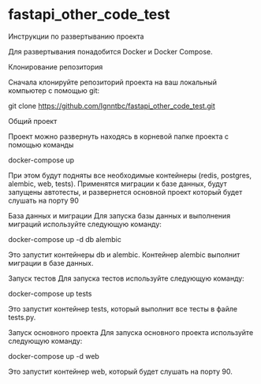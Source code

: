 # fastapi_other_code_test
Инструкции по развертыванию проекта

Для развертывания понадобится Docker и Docker Compose.

Клонирование репозитория

Сначала клонируйте репозиторий проекта на ваш локальный компьютер с помощью git:

git clone https://github.com/Ignntbc/fastapi_other_code_test.git

Общий проект

Проект можно развернуть находясь в корневой папке проекта с помощью команды

docker-compose up 

При этом будут подняты все необходимые контейнеры (redis, postgres, alembic, web, tests).
Применятся миграции к базе данных, будут запущены автотесты, и развернется основной проект
который будет слушать на порту 90

База данных и миграции
Для запуска базы данных и выполнения миграций используйте следующую команду:

docker-compose up -d db alembic

Это запустит контейнеры db и alembic. Контейнер alembic выполнит миграции в базе данных.

Запуск тестов
Для запуска тестов используйте следующую команду:

docker-compose up tests

Это запустит контейнер tests, который выполнит все тесты в файле tests.py.

Запуск основного проекта
Для запуска основного проекта используйте следующую команду:

docker-compose up -d web

Это запустит контейнер web, который будет слушать на порту 90.
